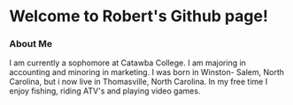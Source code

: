 # Welcome to Robert's Github page!

### About Me

I am currently a sophomore at Catawba College. I am majoring in accounting and minoring in marketing. I was born in Winston- Salem, North Carolina, but i now live in Thomasville, North Carolina. In my free time I enjoy fishing, riding ATV's and playing video games.
